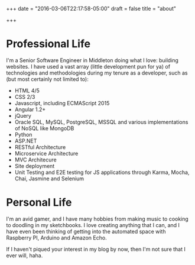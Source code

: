 +++
date = "2016-03-06T22:17:58-05:00"
draft = false
title = "about"

+++

# Professional Life

I'm a Senior Software Engineer in Middleton doing what I love: building websites. I have used a vast array (little development pun for ya) of technologies and methodologies during my tenure as a developer, such as (but most certainly not limited to):

- HTML 4/5
- CSS 2/3
- Javascript, including ECMAScript 2015
- Angular 1.2+
- jQuery
- Oracle SQL, MySQL, PostgreSQL, MSSQL and various implementations of NoSQL like MongoDB
- Python
- ASP.NET
- RESTful Architecture
- Microservice Architecture
- MVC Architecure
- Site deployment
- Unit Testing and E2E testing for JS applications through Karma, Mocha, Chai, Jasmine and Selenium

# Personal Life

I'm an avid gamer, and I have many hobbies from making music to cooking to doodling in my sketchbooks. I love creating anything that I can, and I have even been thinking of getting into the automated space with Raspberry PI, Arduino and Amazon Echo.

If I haven't piqued your interest in my blog by now, then I'm not sure that I ever will, haha. 
